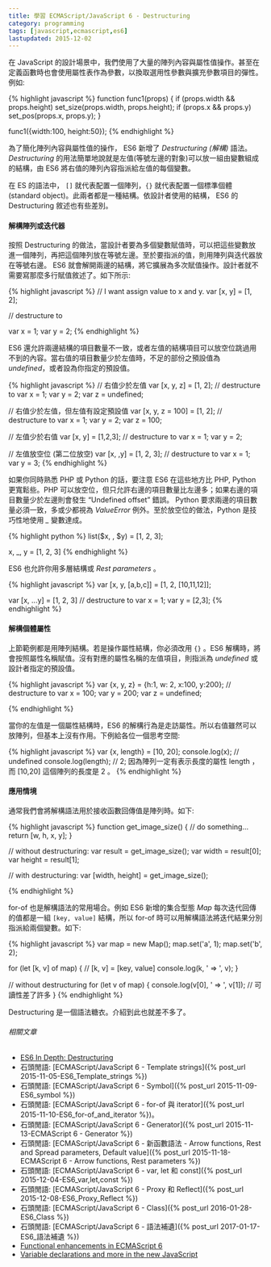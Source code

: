 ```yaml
---
title: 學習 ECMAScript/JavaScript 6 - Destructuring
category: programming
tags: [javascript,ecmascript,es6]
lastupdated: 2015-12-02
---
```


在 JavaScript 的設計場景中，我們使用了大量的陣列內容與屬性值操作。甚至在定義函數時也會使用屬性表作為參數，以換取選用性參數與擴充參數項目的彈性。例如:

{% highlight javascript %}
function func1(props) {
    if (props.width && props.height)
        set_size(props.width, props.height);
    if (props.x && props.y)
        set_pos(props.x, props.y);
}

func1({width:100, height:50});
{% endhighlight %}

為了簡化陣列內容與屬性值的操作， ES6 新增了 <dfn>Destructuring (解構)</dfn> 語法。 <dfn>Destructuring</dfn> 的用法簡單地說就是左值(等號左邊的對象)可以放一組由變數組成的結構，由 ES6 將右值的陣列內容指派給左值的每個變數。

<!--more-->

在 ES 的語法中， <code>[]</code> 就代表配置一個陣列，<code>{}</code> 就代表配置一個標準個體 (standard object)。此兩者都是一種結構。依設計者使用的結構， ES6 的 Destructuring 敘述也有些差別。

#### 解構陣列或迭代器

按照 Destructuring 的做法，當設計者要為多個變數賦值時，可以把這些變數放進一個陣列，再把這個陣列放在等號左邊。至於要指派的值，則用陣列與迭代器放在等號右邊。 ES6 就會解開兩邊的結構，將它擴展為多次賦值操作。設計者就不需要寫那麼多行賦值敘述了。如下所示:

{% highlight javascript %}
// I want assign value to x and y.
var [x, y] = [1, 2];

// destructure to

var x = 1;
var y = 2;
{% endhighlight %}

ES6 還允許兩邊結構的項目數量不一致，或者左值的結構項目可以放空位跳過用不到的內容。當右值的項目數量少於左值時，不足的部份之預設值為 <dfn>undefined</dfn>，或者設為你指定的預設值。

{% highlight javascript %}
// 右值少於左值
var [x, y, z] = [1, 2];
// destructure to
var x = 1;
var y = 2;
var z = undefined;

// 右值少於左值，但左值有設定預設值
var [x, y, z = 100] = [1, 2];
// destructure to
var x = 1;
var y = 2;
var z = 100;

// 左值少於右值
var [x, y] = [1,2,3];
// destructure to
var x = 1;
var y = 2;

// 左值放空位 (第二位放空)
var [x, ,y] = [1, 2, 3];
// destructure to
var x = 1;
var y = 3;
{% endhighlight %}

<div class="note">
如果你同時熟悉 PHP 或 Python 的話，要注意 ES6 在這些地方比 PHP, Python 更寬鬆些。PHP 可以放空位，但只允許右邊的項目數量比左邊多；如果右邊的項目數量少於左邊則會發生 <q>Undefined offset</q> 錯誤。 Python 要求兩邊的項目數量必須一致，多或少都視為 <dfn>ValueError</dfn> 例外。至於放空位的做法，Python 是技巧性地使用 <var>_</var> 變數達成。

{% highlight python %}
list($x, , $y) = [1, 2, 3];

x, _, y = [1, 2, 3]
{% endhighlight %}
</div>

ES6 也允許你用多層結構或 <dfn>Rest parameters</dfn> 。

{% highlight javascript %}
var [x, y, [a,b,c]] = [1, 2, [10,11,12]];

var [x, ...y] = [1, 2, 3]
// destructure to
var x = 1;
var y = [2,3];
{% endhighlight %}


#### 解構個體屬性

上節範例都是用陣列結構。若是操作屬性結構，你必須改用 <code>{}</code> 。ES6 解構時，將會按照屬性名稱賦值。沒有對應的屬性名稱的左值項目，則指派為 <dfn>undefined</dfn> 或設計者指定的預設值。

{% highlight javascript %}
var {x, y, z} = {h:1, w: 2, x:100, y:200};
// destructure to
var x = 100;
var y = 200;
var z = undefined;

{% endhighlight %}

當你的左值是一個屬性結構時，ES6 的解構行為是走訪屬性。所以右值雖然可以放陣列，但基本上沒有作用。下例給各位一個思考空間:

{% highlight javascript %}
var {x, length} = [10, 20];
console.log(x);      // undefined
console.log(length); // 2; 因為陣列一定有表示長度的屬性 length ，而 [10,20] 這個陣列的長度是 2 。
{% endhighlight %}


#### 應用情境

通常我們會將解構語法用於接收函數回傳值是陣列時。如下:

{% highlight javascript %}
function get_image_size() {
    // do something...
    return [w, h, x, y];
}

// without destructuring:
var result = get_image_size();
var width = result[0];
var height = result[1];

// with destructuring:
var [width, height] = get_image_size();

{% endhighlight %}

for-of 也是解構語法的常用場合。例如 ES6 新增的集合型態 <dfn>Map</dfn> 每次迭代回傳的值都是一組 <code>[key, value]</code> 結構，所以 for-of 時可以用解構語法將迭代結果分別指派給兩個變數。如下:

{% highlight javascript %}
var map = new Map();
map.set('a', 1);
map.set('b', 2);

for (let [k, v] of map) {  // [k, v] = [key, value]
    console.log(k, ' => ', v);
}

// without destructuring
for (let v of map) {
    console.log(v[0], ' => ', v[1]);  // 可讀性差了許多
}
{% endhighlight %}

Destructuring 是一個語法糖衣。介紹到此也就差不多了。


###### 相關文章

* [ES6 In Depth: Destructuring](https://hacks.mozilla.org/2015/05/es6-in-depth-destructuring/)
* 石頭閒語: [ECMAScript/JavaScript 6 - Template strings]({% post_url 2015-11-05-ES6_Template_strings %})
* 石頭閒語: [ECMAScript/JavaScript 6 - Symbol]({% post_url 2015-11-09-ES6_symbol %})
* 石頭閒語: [ECMAScript/JavaScript 6 - for-of 與 iterator]({% post_url 2015-11-10-ES6_for-of_and_iterator %})。
* 石頭閒語: [ECMAScript/JavaScript 6 - Generator]({% post_url 2015-11-13-ECMAScript 6 - Generator %})
* 石頭閒語: [ECMAScript/JavaScript 6 - 新函數語法 - Arrow functions, Rest and Spread parameters, Default value]({% post_url 2015-11-18-ECMAScript 6 - Arrow functions, Rest parameters %})
* 石頭閒語: [ECMAScript/JavaScript 6 - var, let 和 const]({% post_url 2015-12-04-ES6_var,let,const %})
* 石頭閒語: [ECMAScript/JavaScript 6 - Proxy 和 Reflect]({% post_url 2015-12-08-ES6_Proxy_Reflect %})
* 石頭閒語: [ECMAScript/JavaScript 6 - Class]({% post_url 2016-01-28-ES6_Class %})
* 石頭閒語: [ECMAScript/JavaScript 6 - 語法補遺]({% post_url 2017-01-17-ES6_語法補遺 %})
* [Functional enhancements in ECMAScript 6](http://www.ibm.com/developerworks/library/wa-ecmascript6-neward-p2/index.html)
* [Variable declarations and more in the new JavaScript](http://www.ibm.com/developerworks/web/library/wa-ecmascript6-neward-p1/index.html?ca=drs-&ce=ism0070&ct=is&cmp=ibmsocial&cm=h&cr=crossbrand&ccy=us)
